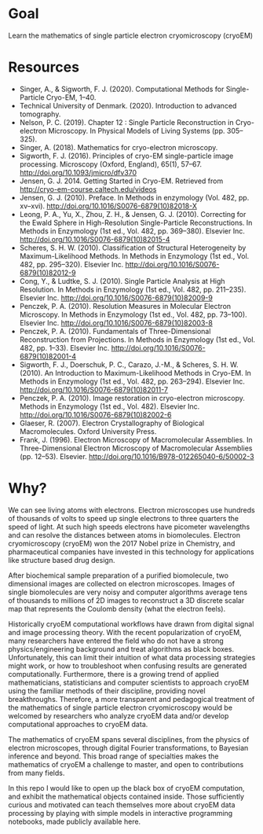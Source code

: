 # Goal
Learn the mathematics of single particle electron cryomicroscopy (cryoEM)

# Resources
* Singer, A., & Sigworth, F. J. (2020). Computational Methods for Single-Particle Cryo-EM, 1–40.
* Technical University of Denmark. (2020). Introduction to advanced tomography.
* Nelson, P. C. (2019). Chapter 12 : Single Particle Reconstruction in Cryo-electron Microscopy. In Physical Models of Living Systems (pp. 305–325).
* Singer, A. (2018). Mathematics for cryo-electron microscopy.
* Sigworth, F. J. (2016). Principles of cryo-EM single-particle image processing. Microscopy (Oxford, England), 65(1), 57–67. http://doi.org/10.1093/jmicro/dfv370
* Jensen, G. J. 2014. Getting Started in Cryo-EM. Retrieved from http://cryo-em-course.caltech.edu/videos
* Jensen, G. J. (2010). Preface. In Methods in enzymology (Vol. 482, pp. xv–xvi). http://doi.org/10.1016/S0076-6879(10)82018-X
* Leong, P. A., Yu, X., Zhou, Z. H., & Jensen, G. J. (2010). Correcting for the Ewald Sphere in High-Resolution Single-Particle Reconstructions. In Methods in Enzymology (1st ed., Vol. 482, pp. 369–380). Elsevier Inc. http://doi.org/10.1016/S0076-6879(10)82015-4
* Scheres, S. H. W. (2010). Classification of Structural Heterogeneity by Maximum-Likelihood Methods. In Methods in Enzymology (1st ed., Vol. 482, pp. 295–320). Elsevier Inc. http://doi.org/10.1016/S0076-6879(10)82012-9
* Cong, Y., & Ludtke, S. J. (2010). Single Particle Analysis at High Resolution. In Methods in Enzymology (1st ed., Vol. 482, pp. 211–235). Elsevier Inc. http://doi.org/10.1016/S0076-6879(10)82009-9
* Penczek, P. A. (2010). Resolution Measures in Molecular Electron Microscopy. In Methods in Enzymology (1st ed., Vol. 482, pp. 73–100). Elsevier Inc. http://doi.org/10.1016/S0076-6879(10)82003-8
* Penczek, P. A. (2010). Fundamentals of Three-Dimensional Reconstruction from Projections. In Methods in Enzymology (1st ed., Vol. 482, pp. 1–33). Elsevier Inc. http://doi.org/10.1016/S0076-6879(10)82001-4
* Sigworth, F. J., Doerschuk, P. C., Carazo, J.-M., & Scheres, S. H. W. (2010). An Introduction to Maximum-Likelihood Methods in Cryo-EM. In Methods in Enzymology (1st ed., Vol. 482, pp. 263–294). Elsevier Inc. http://doi.org/10.1016/S0076-6879(10)82011-7
* Penczek, P. A. (2010). Image restoration in cryo-electron microscopy. Methods in Enzymology (1st ed., Vol. 482). Elsevier Inc. http://doi.org/10.1016/S0076-6879(10)82002-6
* Glaeser, R. (2007). Electron Crystallography of Biological Macromolecules. Oxford University Press.
* Frank, J. (1996). Electron Microscopy of Macromolecular Assemblies. In Three-Dimensional Electron Microscopy of Macromolecular Assemblies (pp. 12–53). Elsevier. http://doi.org/10.1016/B978-012265040-6/50002-3

# Why?
We can see living atoms with electrons. Electron microscopes use hundreds of thousands of volts to speed up single electrons to three quarters the speed of light. At such high speeds electrons have picometer wavelengths and can resolve the distances between atoms in biomolecules. Electron cryomicroscopy (cryoEM) won the 2017 Nobel prize in Chemistry, and pharmaceutical companies have invested in this technology for applications like structure based drug design. 

After biochemical sample preparation of a purified biomolecule, two dimensional images are collected on electron microscopes. Images of single biomolecules are very noisy and computer algorithms average tens of thousands to millions of 2D images to reconstruct a 3D discrete scalar map that represents the Coulomb density (what the electron feels). 

Historically cryoEM computational workflows have drawn from digital signal and image processing theory. With the recent popularization of cryoEM, many researchers have entered the field who do not have a strong physics/engineering background and treat algorithms as black boxes. Unfortunately, this can limit their intuition of what data processing strategies might work, or how to troubleshoot when confusing results are generated computationally. Furthermore, there is a growing trend of applied mathematicians, statisticians and computer scientists to approach cryoEM using the familiar methods of their discipline, providing novel breakthroughs. Therefore, a more transparent and pedagogical treatment of the mathematics of single particle electron cryomicroscopy would be welcomed by researchers who analyze cryoEM data and/or develop computational approaches to cryoEM data.

The mathematics of cryoEM spans several disciplines, from the physics of electron microscopes, through digital Fourier transformations, to Bayesian inference and beyond. This broad range of specialties makes the mathematics of cryoEM a challenge to master, and open to contributions from many fields.

In this repo I would like to open up the black box of cryoEM computation, and exhibit the mathematical objects contained inside. Those sufficiently curious and motivated can teach themselves more about cryoEM data processing by playing with simple models in interactive programming notebooks, made publicly available here.
